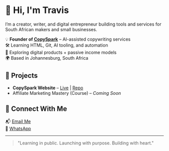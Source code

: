 # 👋 Hi, I'm Travis

I’m a creator, writer, and digital entrepreneur building tools and services for South African makers and small businesses.

💡 **Founder of [CopySpark](https://travis48hub.github.io/copyspark-site/)** – AI-assisted copywriting services  
🛠️ Learning HTML, Git, AI tooling, and automation  
🧠 Exploring digital products + passive income models  
🌍 Based in Johannesburg, South Africa

## 🚀 Projects

- **CopySpark Website** – [Live](https://travis48hub.github.io/copyspark-site/) | [Repo](https://github.com/Travis48Hub/copyspark-site)
- Affiliate Marketing Mastery (Course) – *Coming Soon*

## 🤝 Connect With Me

📬 [Email Me](mailto:your@email.com)  
💬 [WhatsApp](https://wa.me/27640669617)  

---

> "Learning in public. Launching with purpose. Building with heart."
